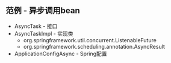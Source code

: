 范例 - 异步调用bean
---

* AsyncTask - 接口
* AsyncTaskImpl - 实现类
    * org.springframework.util.concurrent.ListenableFuture
    * org.springframework.scheduling.annotation.AsyncResult
* ApplicationConfigAsync - Spring配置